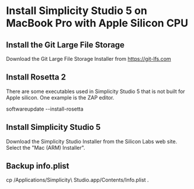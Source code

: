 # Install Simplicity Studio 5 on MacBook Pro with Apple Silicon CPU

## Install the Git Large File Storage

Download the Git Large File Storage Installer from https://git-lfs.com

## Install Rosetta 2

There are some executables used in Simplicity Studio 5 that is not built for Apple silicon. One example is the ZAP editor.

softwareupdate --install-rosetta

## Install Simplicity Studio 5

Download the Simplicity Studio Installer from the Silicon Labs web site. Select the "Mac (ARM) Installer".

## Backup info.plist

cp /Applications/Simplicity\ Studio.app/Contents/Info.plist .